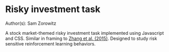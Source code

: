 # Risky investment task

Author(s): Sam Zorowitz

A stock market-themed risky investment task implemented using Javascript and CSS. Similar in framing to [Zhang et al. (2015)](https://doi.org/10.1111/tops.12143). Designed to study risk sensitive reinforcement learning behaviors.
